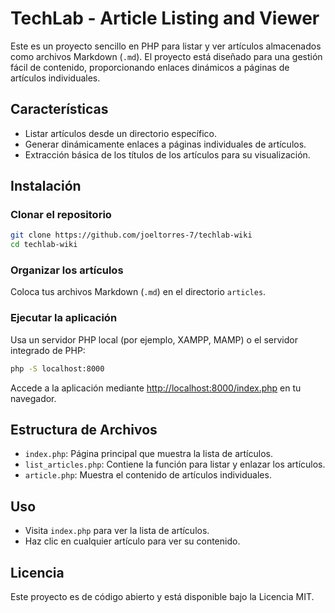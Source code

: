 # TechLab - Article Listing and Viewer

Este es un proyecto sencillo en PHP para listar y ver artículos almacenados como archivos Markdown (`.md`). El proyecto está diseñado para una gestión fácil de contenido, proporcionando enlaces dinámicos a páginas de artículos individuales.

## Características

- Listar artículos desde un directorio específico.
- Generar dinámicamente enlaces a páginas individuales de artículos.
- Extracción básica de los títulos de los artículos para su visualización.

## Instalación

### Clonar el repositorio

```bash
git clone https://github.com/joeltorres-7/techlab-wiki
cd techlab-wiki
```

### Organizar los artículos

Coloca tus archivos Markdown (`.md`) en el directorio `articles`.

### Ejecutar la aplicación

Usa un servidor PHP local (por ejemplo, XAMPP, MAMP) o el servidor integrado de PHP:

```bash
php -S localhost:8000
```

Accede a la aplicación mediante [http://localhost:8000/index.php](http://localhost:8000/index.php) en tu navegador.

## Estructura de Archivos

- `index.php`: Página principal que muestra la lista de artículos.
- `list_articles.php`: Contiene la función para listar y enlazar los artículos.
- `article.php`: Muestra el contenido de artículos individuales.

## Uso

- Visita `index.php` para ver la lista de artículos.
- Haz clic en cualquier artículo para ver su contenido.

## Licencia

Este proyecto es de código abierto y está disponible bajo la Licencia MIT.
